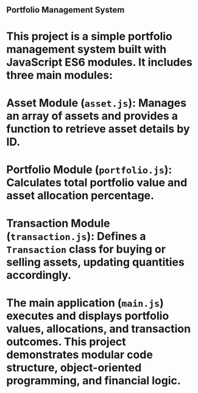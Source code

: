 ## Portfolio Management System

# This project is a simple portfolio management system built with JavaScript ES6 modules. It includes three main modules:

# Asset Module (`asset.js`): Manages an array of assets and provides a function to retrieve asset details by ID.
# Portfolio Module (`portfolio.js`): Calculates total portfolio value and asset allocation percentage.
# Transaction Module (`transaction.js`): Defines a `Transaction` class for buying or selling assets, updating quantities accordingly.

# The main application (`main.js`) executes and displays portfolio values, allocations, and transaction outcomes. This project demonstrates modular code structure, object-oriented programming, and financial logic. 
